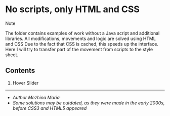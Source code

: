 # No scripts, only HTML and CSS

> [!NOTE]
> The folder contains examples of work without a Java script and additional libraries.
> All modifications, movements and logic are solved using HTML and CSS
> Due to the fact that CSS is cached, this speeds up the interface. Here I will try to transfer part of the movement from scripts to the style sheet.

## Contents
1. Hover Slider

________________________________________________________________________________________________________
* _Author Mezhina Maria_
* _Some solutions may be outdated, as they were made in the early 2000s, before CSS3 and HTML5 appeared_
